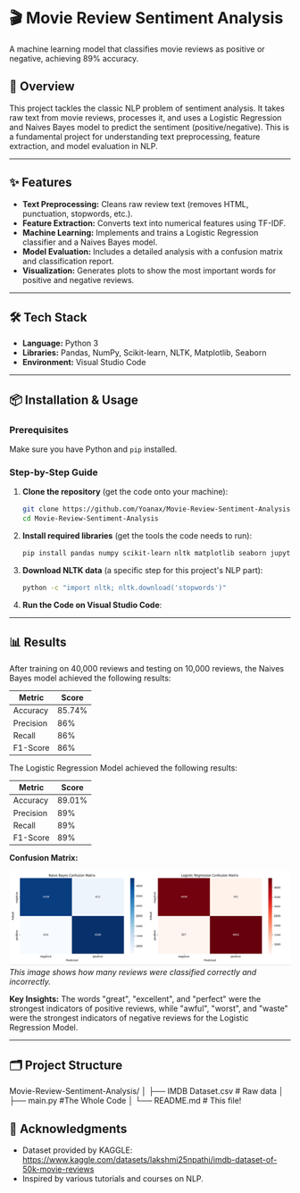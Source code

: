 <!-- A clear, descriptive title. This is the first thing people see. -->
# 🎬 Movie Review Sentiment Analysis

<!-- A quick, one-sentence summary. Answers "What is this?" immediately. -->
A machine learning model that classifies movie reviews as positive or negative, achieving 89% accuracy.

<!-- A slightly longer description. Provides context and the project's goal. -->
## 📖 Overview
This project tackles the classic NLP problem of sentiment analysis. It takes raw text from movie reviews, processes it, and uses a Logistic Regression and Naives Bayes model to predict the sentiment (positive/negative). This is a fundamental project for understanding text preprocessing, feature extraction, and model evaluation in NLP.

---

## ✨ Features
<!-- Bullet points are easy to scan. What can this project do? -->
- **Text Preprocessing:** Cleans raw review text (removes HTML, punctuation, stopwords, etc.).
- **Feature Extraction:** Converts text into numerical features using TF-IDF.
- **Machine Learning:** Implements and trains a Logistic Regression classifier and a Naives Bayes model.
- **Model Evaluation:** Includes a detailed analysis with a confusion matrix and classification report.
- **Visualization:** Generates plots to show the most important words for positive and negative reviews.

---

## 🛠️ Tech Stack
<!-- Shows you can work with industry-standard tools. -->
- **Language:** Python 3
- **Libraries:** Pandas, NumPy, Scikit-learn, NLTK, Matplotlib, Seaborn
- **Environment:** Visual Studio Code

---

## 📦 Installation & Usage
<!-- The most critical section. This is a recipe others can follow to get your code running. -->
### Prerequisites
Make sure you have Python and `pip` installed.

### Step-by-Step Guide
1.  **Clone the repository** (get the code onto your machine):
    ```bash
    git clone https://github.com/Yoanax/Movie-Review-Sentiment-Analysis.git
    cd Movie-Review-Sentiment-Analysis
    ```

2.  **Install required libraries** (get the tools the code needs to run):
    ```bash
    pip install pandas numpy scikit-learn nltk matplotlib seaborn jupyter
    ```

3.  **Download NLTK data** (a specific step for this project's NLP part):
    ```bash
    python -c "import nltk; nltk.download('stopwords')"
    ```

4.  **Run the Code on Visual Studio Code**:

---

## 📊 Results
<!-- Proves your project works and shows off your achievements. -->
After training on 40,000 reviews and testing on 10,000 reviews, the Naives Bayes model achieved the following results:

| Metric     | Score |
|------------|-------|
| Accuracy   | 85.74%|
| Precision  | 86%   |
| Recall     | 86%   |
| F1-Score   | 86%   |


The Logistic Regression Model achieved the following results:

| Metric     | Score |
|------------|-------|
| Accuracy   | 89.01%|
| Precision  | 89%   |
| Recall     | 89%   |
| F1-Score   | 89%   |

**Confusion Matrix:**
<!-- You would add an image here later -->
![Confusion Matrix](images/confusion_matrix.png) *This image shows how many reviews were classified correctly and incorrectly.*

**Key Insights:** The words "great", "excellent", and "perfect" were the strongest indicators of positive reviews, while "awful", "worst", and "waste" were the strongest indicators of negative reviews for the Logistic Regression Model.

---

## 🗂️ Project Structure
<!-- Helps people navigate your code without getting lost. -->
Movie-Review-Sentiment-Analysis/
│
├── IMDB Dataset.csv # Raw data
│
├── main.py #The Whole Code
│
└── README.md # This file!

## 👏 Acknowledgments
<!-- It's good practice to credit your data sources. -->
- Dataset provided by KAGGLE: https://www.kaggle.com/datasets/lakshmi25npathi/imdb-dataset-of-50k-movie-reviews
- Inspired by various tutorials and courses on NLP.
